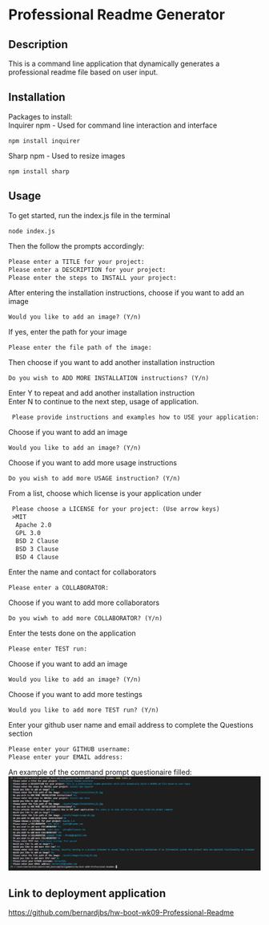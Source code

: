 
    
# Professional Readme Generator
    
## Description
This is a command line application that dynamically generates a professional readme file based on user input. 

## Installation
Packages to install: 
<br>Inquirer npm - Used for command line interaction and interface

```
npm install inquirer
```
Sharp npm - Used to resize images
```
npm install sharp
```

## Usage
To get started, run the index.js file in the terminal
```
node index.js
```
Then the follow the prompts accordingly: 
```
Please enter a TITLE for your project:
Please enter a DESCRIPTION for your project:
Please enter the steps to INSTALL your project:
```
After entering the installation instructions, choose if you want to add an image
```
Would you like to add an image? (Y/n)
```
If yes, enter the path for your image
```
Please enter the file path of the image: 
```
Then choose if you want to add another installation instruction
```
Do you wish to ADD MORE INSTALLATION instructions? (Y/n)
```
Enter Y to repeat and add another installation instruction <br/>
Enter N to continue to the next step, usage of application. 
```
 Please provide instructions and examples how to USE your application:
```
Choose if you want to add an image
```
Would you like to add an image? (Y/n)
```
Choose if you want to add more usage instructions
```
Do you wish to add more USAGE instruction? (Y/n)
```
From a list, choose which license is your application under
```
 Please choose a LICENSE for your project: (Use arrow keys)
 >MIT
  Apache 2.0
  GPL 3.0
  BSD 2 Clause
  BSD 3 Clause
  BSD 4 Clause
```
Enter the name and contact for collaborators
```
Please enter a COLLABORATOR:
```
Choose if you want to add more collaborators
```
Do you wiwh to add more COLLABORATOR? (Y/n)
```
Enter the tests done on the application
```
Please enter TEST run:
```
Choose if you want to add an image
```
Would you like to add an image? (Y/n) 
```
Choose if you want to add more testings
```
Would you like to add more TEST run? (Y/n)
```
Enter your github user name and email address to complete the Questions section
```
Please enter your GITHUB username:
Please enter your EMAIL address:
```

An example of the command prompt questionaire filled: 
![Filled Prompt](./assets/images/readme_prompt.jpg)

## Link to deployment application
https://github.com/bernardjbs/hw-boot-wk09-Professional-Readme
